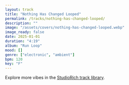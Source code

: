 ```yaml
---
layout: track
title: "Nothing Has Changed Looped"
permalink: /tracks/nothing-has-changed-looped/
description: ""
image: "/assets/covers/nothing-has-changed-looped.webp"
image_ready: false
date: 2025-01-01
duration: "4:19"
album: "Run Loop"
mood: []
genre: ["electronic", "ambient"]
bpm: 120
key: "F"
---
```


Explore more vibes in the [StudioRich track library](/tracks/).
